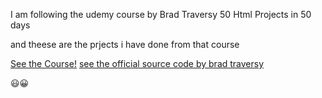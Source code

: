 I am following the udemy course by Brad Traversy
50 Html Projects in 50 days

and theese are the prjects i have done from that course
 
 [See the Course!](https://www.udemy.com/course/50-projects-50-days/)
[ see the official source code by brad traversy ](https://github.com/bradtraversy/50projects50days)

:smiley::grinning: